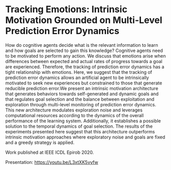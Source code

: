 # Tracking Emotions: Intrinsic Motivation Grounded on Multi-Level Prediction Error Dynamics
How do cognitive agents decide what is the relevant information to learn and how goals are selected to gain this knowledge? Cognitive agents need to be motivated to perform any action. We discuss that emotions arise when differences between expected and actual rates of progress towards a goal are experienced. Therefore, the tracking of prediction error dynamics has a tight relationship with emotions. Here, we suggest that the tracking of prediction error dynamics allows an artificial agent to be intrinsically motivated to seek new experiences but constrained to those that generate reducible prediction error.We present an intrinsic motivation architecture that generates behaviors towards self-generated and dynamic goals and that regulates goal selection and the balance between exploitation and exploration through multi-level monitoring of prediction error dynamics. This new architecture modulates exploration noise and leverages computational resources according to the dynamics of the overall performance of the learning system. Additionally, it establishes a possible solution to the temporal dynamics of goal selection. The results of the experiments presented here suggest that this architecture outperforms intrinsic motivation approaches where exploratory noise and goals are fixed and a greedy strategy is applied.

Work published at IEEE ICDL Epirob 2020.

Presentation: https://youtu.be/L3xtXK5vyfw
